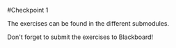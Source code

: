 #Checkpoint 1

The exercises can be found in the different submodules.

Don't forget to submit the exercises to Blackboard!
 